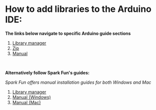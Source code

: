 # How to add libraries to the Arduino IDE:

**The links below navigate to specific Arduino guide sections**

1. [Library manager](https://www.arduino.cc/en/Guide/Libraries#:~:text=Install%20a%20Library-,Using%20the%20Library%20Manager,-To%20install%20a)
2. [Zip](https://www.arduino.cc/en/Guide/Libraries#:~:text=follow%20these%20instructions.-,Importing%20a%20.zip%20Library,-Libraries%20are%20often)
3. [Manual](https://www.arduino.cc/en/Guide/Libraries#:~:text=IDE%20has%20restarted.-,Manual%20installation,-When%20you%20want)

<br> 

**Alternatively follow Spark Fun's guides:**

*Spark Fun offers manual installation guides for both Windows and Mac*

1. [Library manager](https://learn.sparkfun.com/tutorials/installing-an-arduino-library/all#:~:text=OFFICIAL%20LIBRARY%20INSTRUCTIONS-,Using%20the%20Arduino%20Library%20Manager,-The%20library%20manager)
2. [Manual (Windows)](https://learn.sparkfun.com/tutorials/installing-an-arduino-library/all#manually-installing-a-library---windows)
3. [Manual (Mac)](https://learn.sparkfun.com/tutorials/installing-an-arduino-library/all#manually-installing-a-library---mac)
